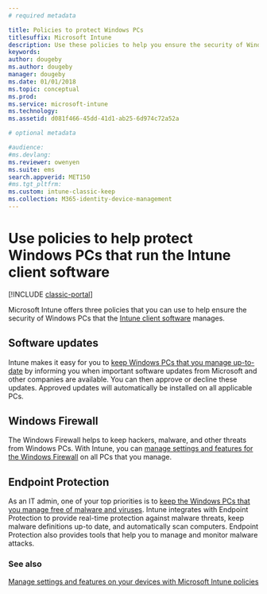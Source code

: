 ```yaml
---
# required metadata

title: Policies to protect Windows PCs
titlesuffix: Microsoft Intune
description: Use these policies to help you ensure the security of Windows PCs when they are managed by the Intune client software.
keywords:
author: dougeby
ms.author: dougeby
manager: dougeby
ms.date: 01/01/2018
ms.topic: conceptual
ms.prod:
ms.service: microsoft-intune
ms.technology:
ms.assetid: d081f466-45dd-41d1-ab25-6d974c72a52a

# optional metadata

#audience:
#ms.devlang:
ms.reviewer: owenyen
ms.suite: ems
search.appverid: MET150
#ms.tgt_pltfrm:
ms.custom: intune-classic-keep
ms.collection: M365-identity-device-management
---
```


# Use policies to help protect Windows PCs that run the Intune client software

[!INCLUDE [classic-portal](includes/classic-portal.md)]

Microsoft Intune offers three policies that you can use to help ensure the security of Windows PCs that the [Intune client software](manage-windows-pcs-with-microsoft-intune.md) manages.


## Software updates

Intune makes it easy for you to [keep Windows PCs that you manage up-to-date](keep-windows-pcs-up-to-date-with-software-updates-in-microsoft-intune.md) by informing you when important software updates from Microsoft and other companies are available. You can then approve or decline these updates. Approved updates will automatically be installed on all applicable PCs.

## Windows Firewall

The Windows Firewall helps to keep hackers, malware, and other threats from Windows PCs. With Intune, you can [manage settings and features for the Windows Firewall](help-protect-windows-pcs-using-windows-firewall-policies-in-microsoft-intune.md) on all PCs that you manage.

## Endpoint Protection

As an IT admin, one of your top priorities is to [keep the Windows PCs that you manage free of malware and viruses](help-secure-windows-pcs-with-endpoint-protection-for-microsoft-intune.md). Intune integrates with Endpoint Protection to provide real-time protection against malware threats, keep malware definitions up-to date, and automatically scan computers. Endpoint Protection also provides tools that help you to manage and monitor malware attacks.



### See also
[Manage settings and features on your devices with Microsoft Intune policies](manage-settings-and-features-on-your-devices-with-microsoft-intune-policies.md)
